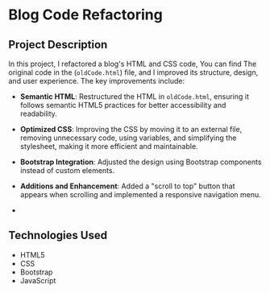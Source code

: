 # Blog Code Refactoring

## Project Description
In this project, I refactored a blog's HTML and CSS code, You can find The original code in the (`oldCode.html`) file, and I improved its structure, design, and user experience.
The key improvements include:

- **Semantic HTML**: Restructured the HTML in `oldCode.html`, ensuring it follows semantic HTML5 practices for better accessibility and readability.
  
- **Optimized CSS**: Improving the CSS by moving it to an external file, removing unnecessary code, using variables, and simplifying the stylesheet, making it more efficient and maintainable.
  
- **Bootstrap Integration**: Adjusted the design using Bootstrap components instead of custom elements.
  
- **Additions and Enhancement**: Added a "scroll to top" button that appears when scrolling and implemented a responsive navigation menu.

- 
## Technologies Used
- HTML5
- CSS
- Bootstrap
- JavaScript

  
